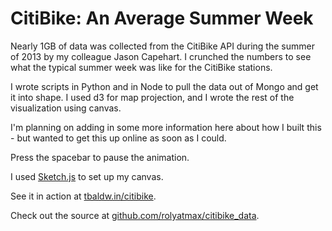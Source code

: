 CitiBike: An Average Summer Week
===========================

Nearly 1GB of data was collected from the CitiBike API during the summer of 2013 by my colleague Jason Capehart. I crunched the numbers to see what the typical summer week was like for the CitiBike stations.

I wrote scripts in Python and in Node to pull the data out of Mongo and get it into shape. I used d3 for map projection, and I wrote the rest of the visualization using canvas.

I'm planning on adding in some more information here about how I built this - but wanted to get this up online as soon as I could.

Press the spacebar to pause the animation.

I used [Sketch.js](https://github.com/soulwire/sketch.js) to set up my canvas. 

See it in action at [tbaldw.in/citibike](http://tbaldw.in/citibike).

Check out the source at [github.com/rolyatmax/citibike_data](https://github.com/rolyatmax/citibike_data/).